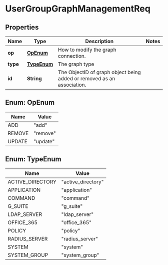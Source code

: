 
# UserGroupGraphManagementReq

## Properties
Name | Type | Description | Notes
------------ | ------------- | ------------- | -------------
**op** | [**OpEnum**](#OpEnum) | How to modify the graph connection. | 
**type** | [**TypeEnum**](#TypeEnum) | The graph type | 
**id** | **String** | The ObjectID of graph object being added or removed as an association. | 


<a name="OpEnum"></a>
## Enum: OpEnum
Name | Value
---- | -----
ADD | &quot;add&quot;
REMOVE | &quot;remove&quot;
UPDATE | &quot;update&quot;


<a name="TypeEnum"></a>
## Enum: TypeEnum
Name | Value
---- | -----
ACTIVE_DIRECTORY | &quot;active_directory&quot;
APPLICATION | &quot;application&quot;
COMMAND | &quot;command&quot;
G_SUITE | &quot;g_suite&quot;
LDAP_SERVER | &quot;ldap_server&quot;
OFFICE_365 | &quot;office_365&quot;
POLICY | &quot;policy&quot;
RADIUS_SERVER | &quot;radius_server&quot;
SYSTEM | &quot;system&quot;
SYSTEM_GROUP | &quot;system_group&quot;



